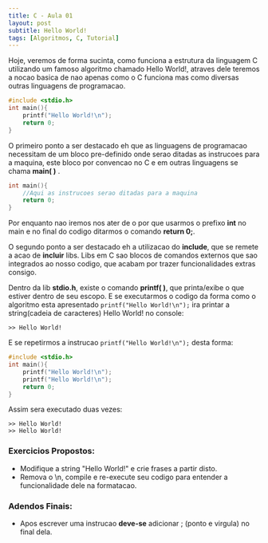 ```yaml
---
title: C - Aula 01
layout: post
subtitle: Hello World!
tags: [Algoritmos, C, Tutorial]
---
```


Hoje, veremos de forma sucinta, como funciona a estrutura da linguagem C utilizando um famoso algoritmo chamado Hello World!, atraves dele teremos a nocao basica de nao apenas como o C funciona mas como diversas outras linguagens de programacao.
```c
#include <stdio.h>
int main(){
	printf("Hello World!\n");
	return 0;
} 
```
O primeiro ponto a ser destacado eh que as  linguagens de programacao necessitam de um bloco pre-definido onde serao ditadas as instrucoes para a maquina, este bloco por convencao no C e em outras linguagens se chama **main( )** .
```c
int main(){
	//Aqui as instrucoes serao ditadas para a maquina
	return 0;
}
```
Por enquanto nao iremos nos ater de o por que usarmos o prefixo **int** no main e no final do codigo ditarmos o comando **return 0;**.

O segundo ponto a ser destacado eh a utilizacao do **include**, que se remete a acao de **incluir** libs. Libs em C sao blocos de comandos externos que sao integrados ao nosso codigo, que acabam por trazer funcionalidades extras consigo.

Dentro da lib **stdio.h**, existe o comando **printf( )**, que printa/exibe o que estiver dentro de seu escopo. E se executarmos o codigo da forma como o algoritmo esta apresentado ```printf("Hello World!\n");``` ira printar a string(cadeia de caracteres) Hello World! no console:

	>> Hello World!

E se repetirmos a instrucao ```printf("Hello World!\n");``` desta forma:
```c
#include <stdio.h>
int main(){
	printf("Hello World!\n");
	printf("Hello World!\n");
	return 0;
} 
```
Assim sera executado duas vezes:

	>> Hello World!
	>> Hello World!
	
### Exercicios Propostos:
* Modifique a string "Hello World!" e crie frases a partir disto.
* Remova o \n, compile e re-execute seu codigo para entender a funcionalidade dele na formatacao.

### Adendos Finais:
* Apos escrever uma instrucao **deve-se** adicionar ; (ponto e virgula) no final dela.


